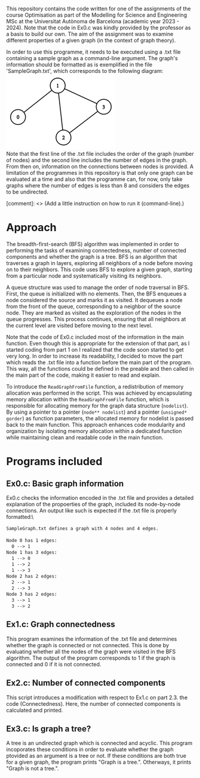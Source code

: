 This repository contains the code written for one of the assignments of the course Optimisation as part of the Modelling for Science and Engineering MSc at the Universitat Autònoma de Barcelona (academic year 2023 - 2024). Note that the code in Ex0.c was kindly provided by the professor as a basis to build our own. The aim of the assignment was to examine different properties of a given graph (in the context of graph theory).

In order to use this programme, it needs to be executed using a .txt file containing a sample graph as a command-line argument. The graph's information should be formatted as is exemplified in the file 'SampleGraph.txt', which corresponds to the following diagram:\
![Alt text](SampleGraphDiagram.png?raw=true "Sample graph's diagram")\
Note that the first line of the .txt file includes the order of the graph (number of nodes) and the second line includes the number of edges in the graph. From then on, information on the connections between nodes is provided. A limitation of the programmes in this repository is that only one graph can be evaluated at a time and also that the programme can, for now, only take graphs where the number of edges is less than 8 and considers the edges to be undirected.

[comment]: <> (Add a little instruction on how to run it (command-line).)

# Approach

The breadth-first-search (BFS) algorithm was implemented in order to performing the tasks of examining connectedness, number of connected components and whether the graph is a tree. BFS is an algorithm that traverses a graph in layers, exploring all neighbors of a node before moving on to their neighbors. This code uses BFS to explore a given graph, starting from a particular node and systematically visiting its neighbors.

A queue structure was used to manage the order of node traversal in BFS. First, the queue is initialized with no elements. Then, the BFS enqueues a node considered the source and marks it as visited. It dequeues a node from the front of the queue, corresponding to a neighbor of the source node. They are marked as visited as the exploration of the nodes in the queue progresses. This process continues, ensuring that all neighbors at the current level are visited before moving to the next level.

Note that the code of Ex0.c included most of the information in the main function. Even though this is appropriate for the extension of that part, as I started coding from part 1 on I realized that the code soon started to get very long. In order to increase its readability, I decided to move the part which reads the .txt file into a function before the main part of the program. This way, all the functions could be defined in the preable and then called in the main part of the code, making it easier to read and explain.

To introduce the ```ReadGraphFromFile``` function, a redistribution of memory allocation was performed in the script. This was achieved by encapsulating memory allocation within the ```ReadGraphFromFile``` function, which is responsible for allocating memory for the graph data structure (```nodelist```). By using a pointer to a pointer (```node** nodelist```) and a pointer (```unsigned* gorder```) as function parameters, the allocated memory for nodelist is passed back to the main function. This approach enhances code modularity and organization by isolating memory allocation within a dedicated function while maintaining clean and readable code in the main function.

# Programs included
## Ex0.c: Basic graph information
Ex0.c checks the information encoded in the .txt file and provides a detailed explanation of the propoerties of the graph, included its node-by-node connections. An output like such is expected if the .txt file is properly formatted:\
```
SampleGraph.txt defines a graph with 4 nodes and 4 edges.

Node 0 has 1 edges:
  0 --> 1
Node 1 has 3 edges:
  1 --> 0
  1 --> 2
  1 --> 3
Node 2 has 2 edges:
  2 --> 1
  2 --> 3
Node 3 has 2 edges:
  3 --> 1
  3 --> 2
```

## Ex1.c: Graph connectedness
This program examines the information of the .txt file and determines whether the graph is connected or not connected. This is done by evaluating whether all the nodes of the graph were visited in the BFS algorithm. The output of the program corresponds to 1 if the graph is connected and 0 if it is not connected.

## Ex2.c: Number of connected components
This script introduces a modification with respect to Ex1.c on part 2.3. the code (Connectedness). Here, the number of connected components is calculated and printed.

## Ex3.c: Is graph a tree?
A tree is an undirected graph which is connected and acyclic. This program incoporates these conditions in order to evaluate whether the graph ptovided as an argument is a tree or not. If these conditions are both true for a given graph, the program prints "Graph is a tree.". Otherways, it prints "Graph is not a tree.".


